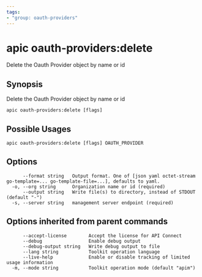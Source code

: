 ```yaml
---
tags:
- "group: oauth-providers"
---
```

# apic oauth-providers:delete

Delete the Oauth Provider object by name or id

## Synopsis

Delete the Oauth Provider object by name or id

```
apic oauth-providers:delete [flags]
```

## Possible Usages

```
apic oauth-providers:delete [flags] OAUTH_PROVIDER
```

## Options

```
      --format string   Output format. One of [json yaml octet-stream go-template=... go-template-file=...], defaults to yaml.
  -o, --org string      Organization name or id (required)
      --output string   Write file(s) to directory, instead of STDOUT (default "-")
  -s, --server string   management server endpoint (required)
```

## Options inherited from parent commands

```
      --accept-license        Accept the license for API Connect
      --debug                 Enable debug output
      --debug-output string   Write debug output to file
      --lang string           Toolkit operation language
      --live-help             Enable or disable tracking of limited usage information
  -m, --mode string           Toolkit operation mode (default "apim")
```
